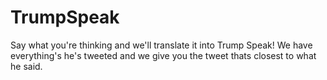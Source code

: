 # TrumpSpeak

Say what you're thinking and we'll translate it into Trump Speak!
We have everything's he's tweeted and we give you the tweet thats closest to what he said. 